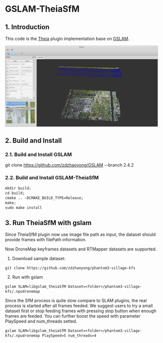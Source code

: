 # GSLAM-TheiaSfM

## 1. Introduction

This code is the [Theia](http://www.theia-sfm.org/) plugin implementation base on [GSLAM](https://github.com/zdzhaoyong/GSLAM).

![GSLAM-TheiaSfM](./data/images/gslam_theiaSfM.png)

## 2. Build and Install
### 2.1. Build and Install GSLAM

git clone https://github.com/zdzhaoyong/GSLAM --branch 2.4.2

### 2.2. Build and Install GSLAM-TheiaSfM

```
mkdir build;
cd build;
cmake .. -DCMAKE_BUILD_TYPE=Release;
make;
sudo make install
```

## 3. Run TheiaSfM with gslam
Since TheiaSfM plugin now use image file path as input, the dataset should provide frames with filePath information.

Now DroneMap keyframes datasets and RTMapper datasets are supported.

1. Download sample dataset:

```
git clone https://github.com/zdzhaoyong/phantom3-village-kfs
```

2. Run with gslam

```
gslam SLAM=libgslam_theiaSfM Dataset=<folder>/phantom3-village-kfs/.npudronemap
```


Since the SfM process is quite slow compare to SLAM plugins, the real process is started after all frames feeded. We suggest users to try a small dataset first or stop feeding frames with pressing stop button when enough frames are feeded. You can further boost the speed with parameter PlaySpeed and num_threads setted.


```
gslam SLAM=libgslam_theiaSfM Dataset=<folder>/phantom3-village-kfs/.npudronemap PlaySpeed=5 num_threads=4
```
